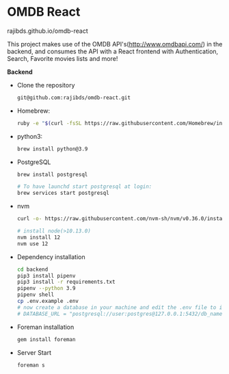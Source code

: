 # OMDB React
rajibds.github.io/omdb-react

This project makes use of the OMDB API's(http://www.omdbapi.com/) in the backend, and consumes the API with a React frontend with Authentication, Search, Favorite movies lists and more!

**Backend**

- Clone the repository
  ```bash
  git@github.com:rajibds/omdb-react.git
  ```
- Homebrew:

  ```bash
  ruby -e "$(curl -fsSL https://raw.githubusercontent.com/Homebrew/install/master/install)"
  ```

- python3:

  ```bash
  brew install python@3.9
  ```

- PostgreSQL

  ```bash
  brew install postgresql

  # To have launchd start postgresql at login:
  brew services start postgresql
  ```

- nvm

  ```bash
  curl -o- https://raw.githubusercontent.com/nvm-sh/nvm/v0.36.0/install.sh | bash

  # install node(>10.13.0)
  nvm install 12
  nvm use 12
  ```

- Dependency installation

  ```bash
  cd backend
  pip3 install pipenv
  pip3 install -r requirements.txt
  pipenv --python 3.9
  pipenv shell
  cp .env.example .env
  # now create a database in your machine and edit the .env file to include it
  # DATABASE_URL = "postgresql://user:postgres@127.0.0.1:5432/db_name"                       // edit this line
  ```

- Foreman installation

  ```bash
  gem install foreman
  ```

- Server Start

  ```bash
  foreman s
  ```
